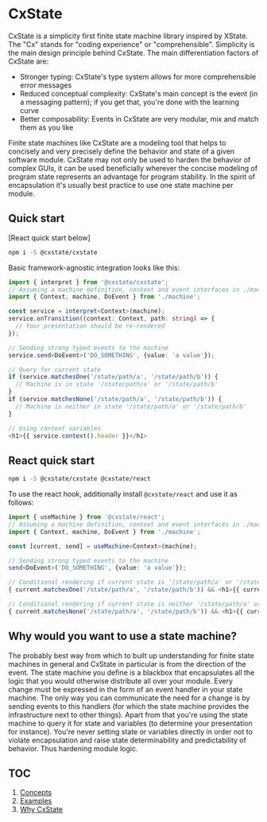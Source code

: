 # CxState

CxState is a simplicity first finite state machine library inspired by XState. The "Cx" stands for "coding experience" or "comprehensible". Simplicity is the main design principle behind CxState. The main differentiation factors of CxState are:

- Stronger typing: CxState's type system allows for more comprehensible error messages
- Reduced conceptual complexity: CxState's main concept is the event (in a messaging pattern); if you get that, you're done with the learning curve
- Better composability: Events in CxState are very modular, mix and match them as you like

Finite state machines like CxState are a modeling tool that helps to concisely and very precisely define the behavior and state of a given software module. CxState may not only be used to harden the behavior of complex GUIs, it can be used beneficially wherever the concise modeling of program state represents an advantage for program stability. In the spirit of encapsulation it's usually best practice to use one state machine per module.

## Quick start

[React quick start below]

```bash
npm i -S @cxstate/cxstate
```

Basic framework-agnostic integration looks like this:

```ts
import { interpret } from '@cxstate/cxstate';
// Assuming a machine definition, context and event interfaces in ./machine.ts
import { Context, machine, DoEvent } from './machine';

const service = interpret<Context>(machine);
service.onTransition((context: Context, path: string) => {
  // Your presentation should be re-rendered
});

// Sending strong typed events to the machine
service.send<DoEvent>('DO_SOMETHING', {value: 'a value'});

// Query for current state
if (service.matchesOne('/state/path/a', '/state/path/b')) {
  // Machine is in state '/state/path/a' or '/state/path/b'
}
if (service.matchesNone('/state/path/a', '/state/path/b')) {
  // Machine is neither in state '/state/path/a' or '/state/path/b'
}

// Using context variables
<h1>{{ service.context().header }}</h1>
```

## React quick start

```bash
npm i -S @cxstate/cxstate @cxstate/react
```

To use the react hook, additionally install `@cxstate/react` and use it as follows:

```ts
import { useMachine } from '@cxstate/react';
// Assuming a machine definition, context and event interfaces in ./machine.ts
import { Context, machine, DoEvent } from './machine';

const [current, send] = useMachine<Context>(machine);

// Sending strong typed events to the machine
send<DoEvent>('DO_SOMETHING', {value: 'a value'});

// Conditional rendering if current state is '/state/path/a' or '/state/path/b'
{ current.matchesOne('/state/path/a', '/state/path/b')) && <h1>{{ current.context.headerAOrB }}</h1> }

// Conditional rendering if current state is neither '/state/path/a' or '/state/path/b'
{ current.matchesNone('/state/path/a', '/state/path/b')) && <h1>{{ current.context.neitherHeaderAOrB }}</h1> }
```

## Why would you want to use a state machine?

The probably best way from which to built up understanding for finite state machines in general and CxState in particular is from the direction of the event. The state machine you define is a blackbox that encapsulates all the logic that you would otherwise distribute all over your module. Every change must be expressed in the form of an event handler in your state machine. The only way you can communicate the need for a change is by sending events to this handlers (for which the state machine provides the infrastructure next to other things). Apart from that you're using the state machine to query it for state and variables (to determine your presentation for instance). You're never setting state or variables directly in order not to violate encapsulation and raise state determinability and predictability of behavior. Thus hardening module logic.

## TOC

1. [Concepts](./CONCEPTS.md)
2. [Examples](./EXAMPLES.md)
3. [Why CxState](./WHY-CXSTATE.md)
